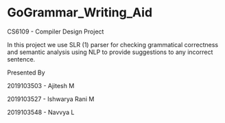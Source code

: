 # GoGrammar_Writing_Aid
CS6109 - Compiler Design Project

In this project we use SLR (1) parser for checking grammatical correctness and semantic analysis using NLP to provide suggestions to any incorrect sentence.


Presented By

2019103503 - Ajitesh M

2019103527 - Ishwarya Rani M

2019103548 - Navvya L
